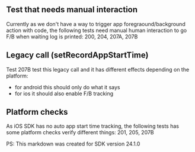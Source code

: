 ## Test that needs manual interaction
Currently as we don't have a way to trigger app foregraound/background action with code, the following tests need manual human interaction to go F/B when waiting log is printed:
200, 204, 207A, 207B

## Legacy call (setRecordAppStartTime)
Test 207B test this legacy call and it has different effects depending on the platform:
- for android this should only do what it says
- for ios it should also enable F/B tracking

## Platform checks
As iOS SDK has no auto app start time tracking, the following tests has some platform checks verify different things:
201, 205, 207B

PS: This markdown was created for SDK version 24.1.0